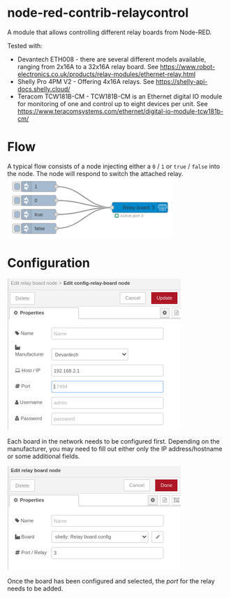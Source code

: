 # node-red-contrib-relaycontrol

A module that allows controlling different relay boards from Node-RED.

Tested with:
- Devantech ETH008 - there are several different models available, ranging from 2x16A to a 32x16A relay board. See https://www.robot-electronics.co.uk/products/relay-modules/ethernet-relay.html
- Shelly Pro 4PM V2 - Offering 4x16A relays. See https://shelly-api-docs.shelly.cloud/
- Teracom TCW181B-CM - TCW181B-CM is an Ethernet digital IO module for monitoring of one and control up to eight devices per unit. See https://www.teracomsystems.com/ethernet/digital-io-module-tcw181b-cm/

# Flow

A typical flow consists of a node injecting either a `0` / `1` or `true` / `false` into the node. The node will respond to switch the attached relay.
![Flow](./doc/img/flow.png)

# Configuration

![Board configuration](./doc/img/board-configuration.png)

Each board in the network needs to be configured first. Depending on the manufacturer, you may need to fill out either only the IP address/hostname or some additional fields.

![Port configuration](./doc/img/port-configuration.png)

Once the board has been configured and selected, the _port_ for the relay needs to be added.
